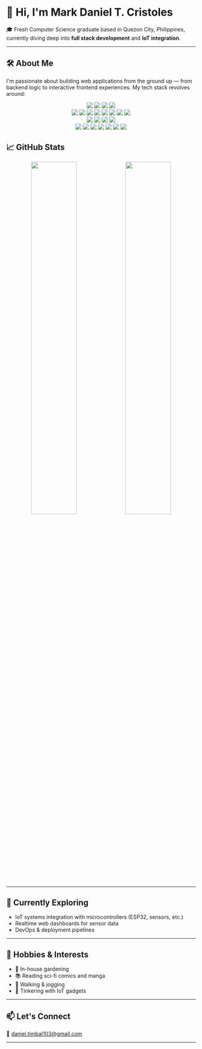 # 👋 Hi, I'm Mark Daniel T. Cristoles

🎓 Fresh Computer Science graduate based in Quezon City, Philippines, currently diving deep into **full stack development** and **IoT integration**.

---
## 🛠️ About Me
I'm passionate about building web applications from the ground up — from backend logic to interactive frontend experiences. My tech stack revolves around:

<p align="center">
  <!-- Languages -->
  <img src="https://img.shields.io/badge/Python-333?style=flat&logo=python" />
  <img src="https://img.shields.io/badge/PHP-333?style=flat&logo=php" />
  <img src="https://img.shields.io/badge/CSS3-333?style=flat&logo=css3&logoColor=1572B6" />
  <img src="https://img.shields.io/badge/JavaScript-333?style=flat&logo=javascript" />
  <br/>

  <!-- Frameworks -->
  <img src="https://img.shields.io/badge/Laravel-333?style=flat&logo=laravel" />
  <img src="https://img.shields.io/badge/Laravel%20Filament-333?style=flat&logo=laravel" />
  <img src="https://img.shields.io/badge/Tailwind%20CSS-333?style=flat&logo=tailwind-css" />
  <img src="https://img.shields.io/badge/Alpine.js-333?style=flat&logo=alpine.js" />
  <img src="https://img.shields.io/badge/React-333?style=flat&logo=react" />
  <img src="https://img.shields.io/badge/Django-333?style=flat&logo=django" />
  <img src="https://img.shields.io/badge/Node.js-333?style=flat&logo=node.js" />
  <img src="https://img.shields.io/badge/Plotly%20Dash-333?style=flat&logo=plotly" />
  <br/>

  <!-- Databases -->
  <img src="https://img.shields.io/badge/MySQL-333?style=flat&logo=mysql" />
  <img src="https://img.shields.io/badge/MariaDB-333?style=flat&logo=mariadb" />
  <img src="https://img.shields.io/badge/PostgreSQL-333?style=flat&logo=postgresql" />
  <img src="https://img.shields.io/badge/MongoDB-333?style=flat&logo=mongodb" />
  <br/>

  <!-- Tools -->
  <img src="https://img.shields.io/badge/Git-333?style=flat&logo=git" />
  <img src="https://img.shields.io/badge/Docker-333?style=flat&logo=docker" />
  <img src="https://img.shields.io/badge/Nginx-333?style=flat&logo=nginx" />
  <img src="https://img.shields.io/badge/Ubuntu-333?style=flat&logo=ubuntu" />
  <img src="https://img.shields.io/badge/AWS%20EC2-333?style=flat&logo=amazonaws" />
  <img src="https://img.shields.io/badge/Digital%20Ocean-333?style=flat&logo=digitalocean" />
  <img src="https://img.shields.io/badge/VS%20Code-333?style=flat&logo=visual-studio-code" />
</p>


## 📈 GitHub Stats

<div align="center">
  <img src="https://github-readme-stats.vercel.app/api?username=Yuuugoo&show_icons=true&theme=radical" width="49%" />
  <img src="https://github-readme-stats.vercel.app/api/top-langs/?username=Yuuugoo&layout=compact&theme=radical" width="49%" />
</div>

---

## 🌱 Currently Exploring

- IoT systems integration with microcontrollers (ESP32, sensors, etc.)
- Realtime web dashboards for sensor data
- DevOps & deployment pipelines

---

## 🧘 Hobbies & Interests

- 🌱 In-house gardening  
- 📚 Reading sci-fi comics and manga  
- 🚶 Walking & jogging  
- 🤖 Tinkering with IoT gadgets

---

## 📫 Let's Connect

📧 daniel.timbal103@gmail.com  

---
